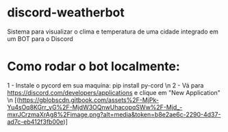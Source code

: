 # discord-weatherbot
Sistema para visualizar o clima e temperatura de uma cidade integrado em um BOT para o Discord

# Como rodar o bot localmente:

1 - Instale o pycord em sua maquina: pip install py-cord \n
2 - Vá para https://discord.com/developers/applications e clique em "New Application" \n
[(https://gblobscdn.gitbook.com/assets%2F-MjPk-Yu4sOq8KGrr_yG%2F-MjdW3OQnwUhacopqSWw%2F-Mjd_-mxrJCrzmaXrAg8%2Fimage.png?alt=media&token=b8e2ae6c-2290-4d37-ad7c-eb412f3fb00e)]
